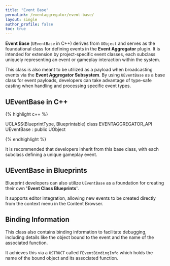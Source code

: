 ```yaml
---
title: "Event Base"
permalink: /eventaggregator/event-base/
layout: single
author_profile: false
toc: true
---
```


**Event Base** (`UEventBase` in C++) derives from `UObject` and serves as the foundational class for defining
events in the **Event Aggregator** plugin. It is intended for extension by project-specific event classes, each subclass
uniquely representing an event or gameplay interaction within the system.

This class is also meant to be utilized as a payload when broadcasting events via the **Event Aggregator Subsystem**.
By using `UEventBase` as a base class for event payloads, developers can take advantage of type-safe casting when handling
and processing specific event types.


## UEventBase in C++

{% highlight c++ %}

UCLASS(BlueprintType, Blueprintable)
class EVENTAGGREGATOR_API UEventBase : public UObject

{% endhighlight %}

It is recommended that developers inherit from this base class, with each subclass defining a unique gameplay event.

## UEventBase in Blueprints

Blueprint developers can also utilize `UEventBase` as a foundation for creating their own **'Event Class Blueprints'**.

It supports editor integration, allowing new events to be created directly from the context menu in the Content Browser.

## Binding Information

This class also contains binding information to facilitate debugging, including details like the object bound to the event and the name of the associated function.

It achieves this via a `USTRUCT` called `FEventBindingInfo` which holds the name of the bound object and its associated function.